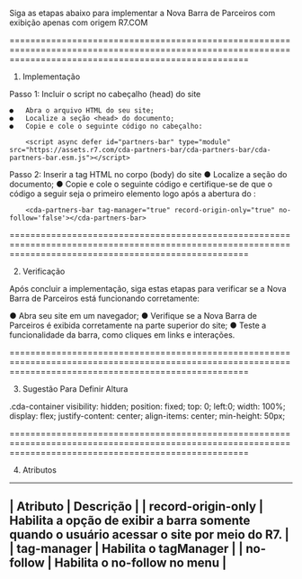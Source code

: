 Siga as etapas abaixo para implementar a Nova Barra de Parceiros com exibição apenas com origem R7.COM

==========================================================================================================================================================

1. Implementação

  Passo 1: Incluir o script no cabeçalho (head) do site

    ●	Abra o arquivo HTML do seu site;
    ●	Localize a seção <head> do documento;
    ●	Copie e cole o seguinte código no cabeçalho:

        <script async defer id="partners-bar" type="module" src="https://assets.r7.com/cda-partners-bar/cda-partners-bar/cda-partners-bar.esm.js"></script>

  Passo 2: Inserir a tag HTML no corpo (body) do site
    ●	Localize a seção <body> do documento;
    ●	Copie e cole o seguinte código e certifique-se de que o código a seguir seja o primeiro elemento logo após a abertura do <body>:

        <cda-partners-bar tag-manager="true" record-origin-only="true" no-follow='false'></cda-partners-bar>

==========================================================================================================================================================

2. Verificação

Após concluir a implementação, siga estas etapas para verificar se a Nova Barra de Parceiros está funcionando corretamente:

  ●	Abra seu site em um navegador;
  ●	Verifique se a Nova Barra de Parceiros é exibida corretamente na parte superior do site;
  ●	Teste a funcionalidade da barra, como cliques em links e interações.

==========================================================================================================================================================

3. Sugestão Para Definir Altura

  .cda-container
    visibility: hidden;
    position: fixed;
    top: 0;
    left:0;
    width: 100%;
    display: flex;
    justify-content: center;
    align-items: center;
    min-height: 50px;

==========================================================================================================================================================

4. Atributos
-------------------------------------------------------------------------------------------------------------------
| Atributo           | Descrição                                                                                  |
|	record-origin-only | Habilita a opção de exibir a barra somente quando o usuário acessar o site por meio do R7. |
|	tag-manager        | Habilita o tagManager                                                                      |
|	no-follow          | Habilita o no-follow no menu                                                               |
-------------------------------------------------------------------------------------------------------------------


